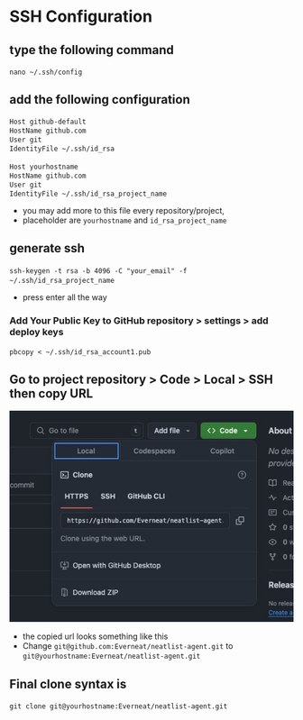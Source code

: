 # SSH Configuration
## type the following command
`nano ~/.ssh/config`
## add the following configuration
```
Host github-default
HostName github.com
User git
IdentityFile ~/.ssh/id_rsa

Host yourhostname
HostName github.com
User git
IdentityFile ~/.ssh/id_rsa_project_name
```
- you may add more to this file every repository/project,
- placeholder are `yourhostname` and `id_rsa_project_name`
## generate ssh
`ssh-keygen -t rsa -b 4096 -C "your_email" -f ~/.ssh/id_rsa_project_name`
- press enter all the way
### Add Your Public Key to GitHub repository > settings > add deploy keys
`pbcopy < ~/.ssh/id_rsa_account1.pub`
## Go to project repository > Code > Local > SSH then copy URL
![image in github](F62363E8-64DB-44B4-84A8-33749C5B84E8.jpeg)
- the copied url looks something like this 
- Change `git@github.com:Everneat/neatlist-agent.git` to `git@yourhostname:Everneat/neatlist-agent.git`
## Final clone syntax is 
`git clone git@yourhostname:Everneat/neatlist-agent.git`